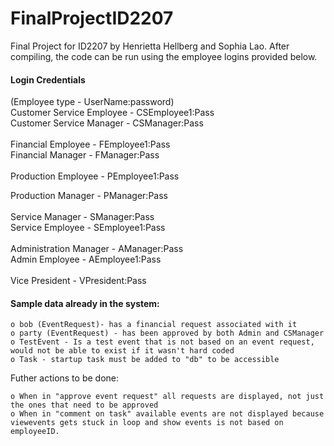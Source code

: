 # FinalProjectID2207

Final Project for ID2207 by Henrietta Hellberg and Sophia Lao.
After compiling, the code can be run using the employee logins provided below.
    
#### Login Credentials

(Employee type - UserName:password)<br/>
Customer Service Employee - CSEmployee1:Pass<br/>
Customer Service Manager - CSManager:Pass<br/>
<br/>
Financial Employee - FEmployee1:Pass<br/>
Financial Manager - FManager:Pass<br/>
<br/>
Production Employee - PEmployee1:Pass<br/>

Production Manager - PManager:Pass<br/>
<br/>
Service Manager - SManager:Pass<br/>
Service Employee - SEmployee1:Pass<br/>
<br/>
Administration Manager - AManager:Pass<br/>
Admin Employee - AEmployee1:Pass<br/>
<br/>
Vice President - VPresident:Pass<br/>

#### Sample data already in the system:

    o bob (EventRequest)- has a financial request associated with it
    o party (EventRequest) - has been approved by both Admin and CSManager
    o TestEvent - Is a test event that is not based on an event request, would not be able to exist if it wasn't hard coded
    o Task - startup task must be added to "db" to be accessible

Futher actions to be done:

    o When in "approve event request" all requests are displayed, not just the ones that need to be approved
    o When in "comment on task" available events are not displayed because viewevents gets stuck in loop and show events is not based on employeeID.
